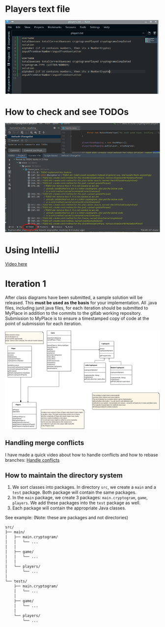# Players text file

![image](resources/README/players_text.png)

# How to check and see TODOs

![image](resources/README/todos.png)

# Using IntelliJ

[Video here](https://drive.google.com/file/d/1b2KHySTOD7iJb-kPtCLpwOhHFoUwxQMM/view?usp=sharing)

# Iteration 1

After class diagrams have been submitted, a sample solution will be released. This **must be used as the basis** for your implementation. All .java files, including
junit java files, for each iteration should be submitted to MyPlace in addition to the commits to the gitlab working repository. Submission to MyPlace is to
ensure a timestamped copy of code at the point of submission for each iteration.

![image](resources/README/basis.png)

## Handling merge conflicts

I have made a quick video about how to handle conflicts and how to rebase branches:
[Handle conflicts](https://drive.google.com/file/d/13ji-xoE88SMhPHNP4D1VkwHOimDWb4Gx/view?usp=sharing)

## How to maintain the directory system

1. We sort classes into packages. In directory `src`, we create a `main` and a `test` package.
Both package will contain the same packages.
2. In the `main` package, we create 3 packages: `main.cryptogram`, `game`, `players`. We add these packages into the `test` package as well.
3. Each package will contain the appropriate Java classes.

See example: (Note: these are packages and not directories)
```
src/
├── main/
│   ├── main.cryptogram/
│   │   └── ...
│   │   
│   ├── game/
│   │   └── ...
│   │   
│   └── players/
│       └── ...
│       
└── tests/
    ├── main.cryptogram/
    │   └── ...
    │   
    ├── game/
    │   └── ...
    │   
    └── players/
        └── ...
        
```
